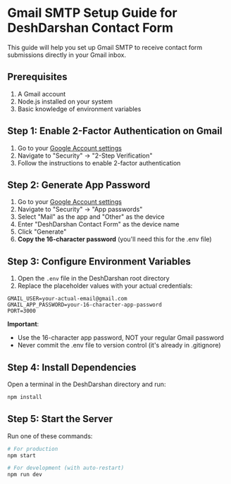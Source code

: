 # Gmail SMTP Setup Guide for DeshDarshan Contact Form

This guide will help you set up Gmail SMTP to receive contact form submissions directly in your Gmail inbox.

## Prerequisites

1. A Gmail account
2. Node.js installed on your system
3. Basic knowledge of environment variables

## Step 1: Enable 2-Factor Authentication on Gmail

1. Go to your [Google Account settings](https://myaccount.google.com/)
2. Navigate to "Security" → "2-Step Verification"
3. Follow the instructions to enable 2-factor authentication

## Step 2: Generate App Password

1. Go to your [Google Account settings](https://myaccount.google.com/)
2. Navigate to "Security" → "App passwords"
3. Select "Mail" as the app and "Other" as the device
4. Enter "DeshDarshan Contact Form" as the device name
5. Click "Generate"
6. **Copy the 16-character password** (you'll need this for the .env file)

## Step 3: Configure Environment Variables

1. Open the `.env` file in the DeshDarshan root directory
2. Replace the placeholder values with your actual credentials:

```env
GMAIL_USER=your-actual-email@gmail.com
GMAIL_APP_PASSWORD=your-16-character-app-password
PORT=3000
```

**Important**:

- Use the 16-character app password, NOT your regular Gmail password
- Never commit the .env file to version control (it's already in .gitignore)

## Step 4: Install Dependencies

Open a terminal in the DeshDarshan directory and run:

```bash
npm install
```

## Step 5: Start the Server

Run one of these commands:

```bash
# For production
npm start

# For development (with auto-restart)
npm run dev